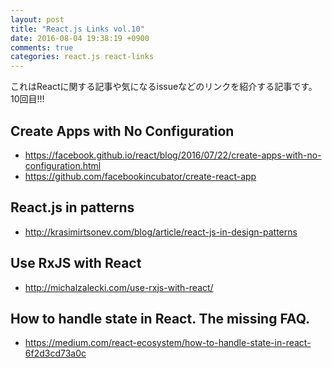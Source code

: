 ```yaml
---
layout: post
title: "React.js Links vol.10"
date: 2016-08-04 19:38:19 +0900
comments: true
categories: react.js react-links
---
```


これはReactに関する記事や気になるissueなどのリンクを紹介する記事です。
10回目!!!

<!-- more -->

## Create Apps with No Configuration

* https://facebook.github.io/react/blog/2016/07/22/create-apps-with-no-configuration.html
* https://github.com/facebookincubator/create-react-app

## React.js in patterns

* http://krasimirtsonev.com/blog/article/react-js-in-design-patterns

## Use RxJS with React

* http://michalzalecki.com/use-rxjs-with-react/

## How to handle state in React. The missing FAQ.

* https://medium.com/react-ecosystem/how-to-handle-state-in-react-6f2d3cd73a0c
